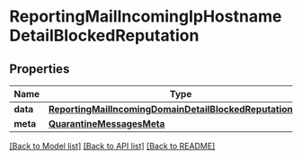 # ReportingMailIncomingIpHostnameDetailBlockedReputation

## Properties
Name | Type | Description | Notes
------------ | ------------- | ------------- | -------------
**data** | [**ReportingMailIncomingDomainDetailBlockedReputationData**](ReportingMailIncomingDomainDetailBlockedReputationData.md) |  | [optional] 
**meta** | [**QuarantineMessagesMeta**](QuarantineMessagesMeta.md) |  | [optional] 

[[Back to Model list]](../README.md#documentation-for-models) [[Back to API list]](../README.md#documentation-for-api-endpoints) [[Back to README]](../README.md)

